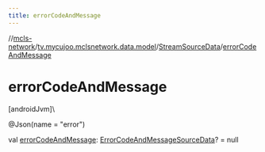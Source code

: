 ```yaml
---
title: errorCodeAndMessage
---
```

//[mcls-network](../../../index.html)/[tv.mycujoo.mclsnetwork.data.model](../index.html)/[StreamSourceData](index.html)/[errorCodeAndMessage](error-code-and-message.html)



# errorCodeAndMessage



[androidJvm]\




@Json(name = &quot;error&quot;)



val [errorCodeAndMessage](error-code-and-message.html): [ErrorCodeAndMessageSourceData](../-error-code-and-message-source-data/index.html)? = null




